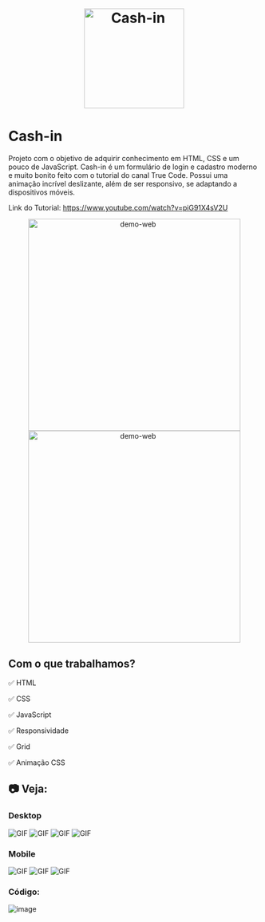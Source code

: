 <h1 align="center">
    <img alt="Cash-in" src="./github/logo.svg" width="200" />
</h1>

# Cash-in 
Projeto com o objetivo de adquirir conhecimento em HTML, CSS e um pouco de JavaScript. Cash-in é um formulário de login e cadastro moderno e muito bonito feito com o tutorial do canal True Code. Possui uma animação incrível deslizante, além de ser responsivo, se adaptando a dispositivos móveis.

Link do Tutorial: https://www.youtube.com/watch?v=piG91X4sV2U


<div align="center" >
  <img src="./github/desktop.png" alt="demo-web" height="425">
  <img src="./github/mobile.png" alt="demo-web" height="425">
</div>

## Com o que trabalhamos? 
✅ HTML

✅ CSS

✅ JavaScript

✅ Responsividade

✅ Grid

✅ Animação CSS

## :camera: Veja:

### Desktop
![GIF](github/cash-in.gif)
![GIF](github/cash-in2.gif)
![GIF](github/cash-in3.gif)
![GIF](github/cash-in4.gif)


### Mobile
![GIF](github/cash-in5.gif)
![GIF](github/cash-in6.gif)
![GIF](github/cash-in7.gif)


### Código:
![image](github/codigo.JPG)





